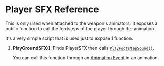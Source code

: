 # Player SFX Reference

This is only used when attached to the weapon's animators. It exposes a public function to call the footsteps of the player through the animation.

It's a very simple script that is used just to expose 1 function.

1. **PlayGroundSFX()**: Finds PlayerSFX then calls [`PlayFootstepSound()`](PlayerSFX.md).

   You can call this function through an [Animation Event](https://docs.unity3d.com/540/Documentation/Manual/animeditor-AnimationEvents.html) in an animation.
